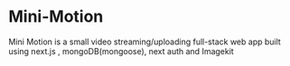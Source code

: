 # Mini-Motion
Mini Motion is a small video streaming/uploading full-stack web app built using next.js , mongoDB(mongoose), next auth and Imagekit 
